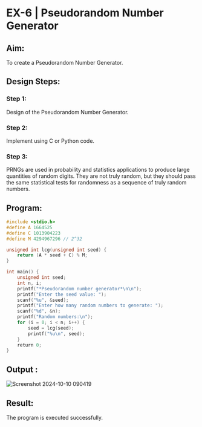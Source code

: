 # EX-6 | Pseudorandom Number Generator
## Aim:
To create a Pseudorandom Number Generator.
## Design Steps:
### Step 1:
Design of the Pseudorandom Number Generator.
### Step 2:
Implement using C or Python code.
### Step 3:
PRNGs are used in probability and statistics applications to produce large quantities of random digits. They are not truly random, but they should pass the same statistical tests for randomness as a sequence of truly random numbers.
## Program:
```c
#include <stdio.h>
#define A 1664525
#define C 1013904223
#define M 4294967296 // 2^32

unsigned int lcg(unsigned int seed) {
    return (A * seed + C) % M;
}

int main() {
    unsigned int seed;
    int n, i;
    printf("*Pseudorandom number generator*\n\n");
    printf("Enter the seed value: ");
    scanf("%u", &seed);
    printf("Enter how many random numbers to generate: ");
    scanf("%d", &n);
    printf("Random numbers:\n");
    for (i = 0; i < n; i++) {
        seed = lcg(seed);
        printf("%u\n", seed);
    }
    return 0;
}
```
## Output :
![Screenshot 2024-10-10 090419](https://github.com/user-attachments/assets/5e44a2cd-f0c3-444a-910f-0bd42e5bc20f)

## Result:
The program is executed successfully.
